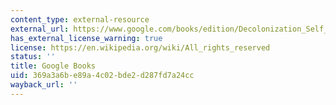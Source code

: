 ```yaml
---
content_type: external-resource
external_url: https://www.google.com/books/edition/Decolonization_Self_Determination_and_th/ZrjpDwAAQBAJ?hl=en&gbpv=1
has_external_license_warning: true
license: https://en.wikipedia.org/wiki/All_rights_reserved
status: ''
title: Google Books
uid: 369a3a6b-e89a-4c02-bde2-d287fd7a24cc
wayback_url: ''
---
```

